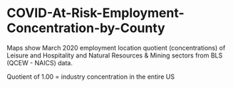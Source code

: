 # COVID-At-Risk-Employment-Concentration-by-County
Maps show March 2020 employment location quotient (concentrations) of Leisure and Hospitality and Natural Resources &amp; Mining sectors from BLS (QCEW - NAICS) data.

Quotient of 1.00 = industry concentration in the entire US
